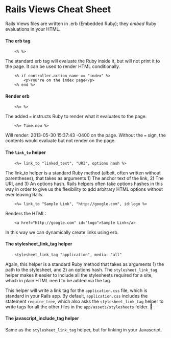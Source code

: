 # Rails Views Cheat Sheet

Rails Views files are written in .erb (Embedded Ruby); they _embed_ Ruby evaluations in your HTML. 

#### The erb tag

		<% %>
		
The standard erb tag will evaluate the Ruby inside it, but will not print it to the page. It can be used to render HTML conditionally.

		<% if controller.action_name == "index" %>
			<p>You're on the index page</p>
		<% end %>
		
#### Render erb

		<%= %>
		
The added `=` instructs Ruby to render what it evaluates to the page.

		<%= Time.now %>
		
Will render: 2013-05-30 15:37:43 -0400 on the page. Without the `=` sign, the contents would evaluate but not render on the page. 

#### The `link_to` helper

		<%= link_to "linked_text", "URI", options hash %>
		
The link_to helper is a standard Ruby method (albeit, often written without parentheses), that takes as arguments 1) The anchor text of the link, 2) The URI, and 3) An options hash. Rails helpers often take options hashes in this way in order to give us the flexibility to add arbitrary HTML options without ever leaving Rails. 

		<%= link_to "Sample Link", "http://google.com", id:logo %>
		
Renders the HTML:

		<a href="http://google.com" id="logo">Sample Link</a>
		
In this way we can dynamically create links using erb.

#### The stylesheet_link_tag helper

		stylesheet_link_tag "application", media: "all"
		
Again, this helper is a standard Ruby method that takes as arguments 1) the path to the stylesheet, and 2) an options hash. The `stylesheet_link_tag` helper makes it easier to include all the stylesheets required for a site, which in plain HTML need to be added via the <link> tag. 

This helper will write a link tag for the `application.css` file, which is standard in your Rails app. By default, `application.css` includes the statement `require_tree`, which also asks the `stylesheet_link_tag` helper to write <link> tags for all the other files in the `app/assets/stylesheets` folder. 

#### The javascript_include_tag helper

Same as the `stylesheet_link_tag` helper, but for linking in your Javascript. 